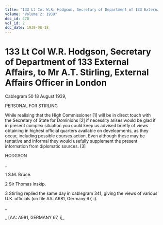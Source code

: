 ```yaml
---
title: "133 Lt Col W.R. Hodgson, Secretary of Department of 133 External Affairs, to Mr A.T. Stirling, External Affairs Officer in London"
volume: "Volume 2: 1939"
doc_id: 470
vol_id: 2
doc_date: 1939-08-18
---
```


# 133 Lt Col W.R. Hodgson, Secretary of Department of 133 External Affairs, to Mr A.T. Stirling, External Affairs Officer in London

Cablegram 50 18 August 1939,

PERSONAL FOR STIRLING

While realising that the High Commissioner [1] will be in direct touch with the Secretary of State for Dominions [2] if necessity arises would be glad if in present complex situation you could keep us advised briefly of views obtaining in highest official quarters available on developments, as they occur, including possible courses action. Even although these may be tentative and informal they would usefully supplement the present information from diplomatic sources. [3]

HODGSON

_

1 S.M. Bruce.

2 Sir Thomas Inskip.

3 Stirling replied the same day in cablegram 341, giving the views of various U.K. officials (on file AA: A981, Germany 67, i).

_

_ [AA: A981, GERMANY 67, i]_
